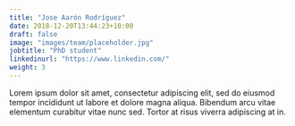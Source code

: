 ```yaml
---
title: "Jose Aarón Rodríguez"
date: 2018-12-20T13:44:23+10:00
draft: false
image: "images/team/placeholder.jpg"
jobtitle: "PhD student"
linkedinurl: "https://www.linkedin.com/"
weight: 3
---
```


Lorem ipsum dolor sit amet, consectetur adipiscing elit, sed do eiusmod tempor incididunt ut labore et dolore magna aliqua. Bibendum arcu vitae elementum curabitur vitae nunc sed. Tortor at risus viverra adipiscing at in.
